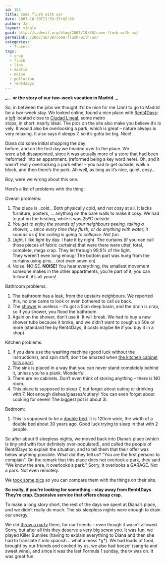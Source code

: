 ```yaml
---
id: 154
title: Come flush with us!
date: 2007-10-30T21:59:37+02:00
author: Jan
layout: single
guid: http://sadevil.org/blog/2007/10/30/come-flush-with-us/
permalink: /2007/10/30/come-flush-with-us/
categories:
  - Travels
tags:
  - crap
  - flush
  - lies
  - madrid
  - noise
  - pollution
  - rent4days
---
```

**_&#8230; or the story of our two-week vacation in Madrid. _**

So, in between the jobs we thought it&#8217;d be nice for me (Jan) to go to Madrid for a two-week stay. We looked online, found a nice place with <a href="http://www.rent4days.com/" target="_blank">Rent4Days</a>: a <a href="http://www.rent4days.com/ficha.asp?ciudad=Madrid&idioma=English&mkt=sinmkt&origen=AllApartments&piso=Loft+Ciudad+Lineal+2" target="_blank">loft</a> located close to <a href="http://maps.google.es/maps?f=q&hl=es&q=Ciudad+Lineal,+Espa%C3%B1a&sll=40.396764,-3.713379&sspn=12.424862,28.278809&ie=UTF8&oi=georefine&ct=clnk&cd=1&geocode=0,40.437845,-3.638140" target="_blank">Ciudad Lineal</a>, some metro stops, in short: nearly ideal. The pics on the site also make you believe it&#8217;s lovely. It would also be overlooking a park, which is great &#8211; nature always is very relaxing. It also says it sleeps 7, so it&#8217;s gotta be big. Nice!

Diana did some initial shopping the day before, and on the first day we headed over to the place. We were a bit dissapointed, since it was actually more of a store that had been &#8216;reformed&#8217; into an appartment. (reformed being a key word here). Oh, and it wasn&#8217;t really overlooking a park either &#8211; you had to get outside, walk a block, and then there&#8217;s the park. Ah well, as long as it&#8217;s nice, quiet, cosy&#8230;

Boy, were we wrong about this one.

Here&#8217;s a list of problems with the thing:

Overall problems:

  1. The place is \_cold\_. Both physically cold, and not cosy at all. It lacks furniture, posters, &#8230; anything on the bare walls to make it cosy. We had to put on the heating, while it was 25ºC outside.
  2. _You get to enjoy the sounds of your neighbours peeing, taking a shower,&#8230; since every time they flush, or do anything with water, it sounds as if the ceiling is going to collapse. Not fun._
  3. Light. I like light by day. I hate it by night. The curtains (if you can call those pieces of fabric curtains) that were there were utter, total, complete, mega crap. They let through 99,9% of the light.  
    They weren&#8217;t even long enoug! The bottom part was hung from the curtains using pins&#8230; (not even sewn on)
  4. Noise. NOISE. **NOISE!** You hear everything, the smallest movement someone makes in the other appartments, you&#8217;re part of it, you can follow it, it&#8217;s all yours!

Bathroom problems:

  1. The bathroom has a leak, from the upstairs neighbours. We reported this, no one came to look or even bothered to call us back.
  2. The <a href="https://kcore.org/wp-content/uploads/2007/10/pa211879.jpg" target="_blank">shower</a> is useless &#8211; it&#8217;s got a 5cm deep basin, and the drain is crap, so if you shower, you flood the bathroom.
  3. Again on the shower, don&#8217;t use it. It will break. We had to buy a new shower tube because it broke, and we didn&#8217;t want to cough up 50e or more (standard fee by Rent4Days, it costs maybe 8e if you buy it in a shop)

Kitchen problems:

  1. If you dare use the washing machine (good luck without the instructions), and spin stuff, don&#8217;t be amazed when <a href="https://kcore.org/wp-content/uploads/2007/10/pa211877-me.jpg" target="_blank">the kitchen cabinet falls apart</a>.
  2. The sink is placed in a way that you can never stand completely behind it, unless you&#8217;re a plank. Wonderful.
  3. There are no cabinets. Don&#8217;t even think of storing anything &#8211; there is NO room.
  4. This place is supposed to sleep 7, but forget about eating or drinking with 7. Not enough dishes/glasses/cutlery! You can even forget about cooking for seven! The biggest pot is about 3l.

Bedroom:

  1. This is supposed to be a <a href="https://kcore.org/wp-content/uploads/2007/10/pa211878.jpg" target="_blank">double bed</a>. It is 120cm wide, the width of a double bed about 30 years ago. Good luck trying to sleep in that with 2 people.

So after about 6 sleepless nights, we moved back into Diana&#8217;s place (which is tiny and with four definitely over-populated), and called the people of Rent4Days to explain the situation, and to tell them that their offer was below anything possible. What did they tell us? &#8220;You are the first persons to complain&#8221;. On the remark that this place does not overlook a park, they said &#8220;We know the area, it overlooks a park.&#8221; Sorry, it overlooks a GARAGE. Not a park. Not even remotely.

We <a href="https://sadevil.org/piwigo/index.php/category/29-madrid_october_2007" target="_blank">took some pics</a> so you can compare them with the things on their site.

**So really, if you&#8217;re looking for something &#8211; stay away from Rent4Days. They&#8217;re crap. Expensive service that offers cheap crap.**

To make a long story short, the rest of the days we spent at Diana&#8217;s place, and we didn&#8217;t really do much. The six sleepless nights were enough to drain our energy.

We did <a href="https://kcore.org/wp-content/uploads/2007/10/pa211886-me.jpg" target="_blank">throw a party</a> there, for our friends &#8211; even though it wasn&#8217;t allowed. Sorry, but after all this they deserve a very big _screw you_. It was fun, we played Killer Bunnies (having to explain everything to Diana and then she had to translate it into spanish&#8230; what a mess \*g\*). We had loads of food, brought by our friends and cooked by us, we also had booze! (sangria and sweet wine), and since it was the last Formula 1 sunday, the tv was on. It was great fun.